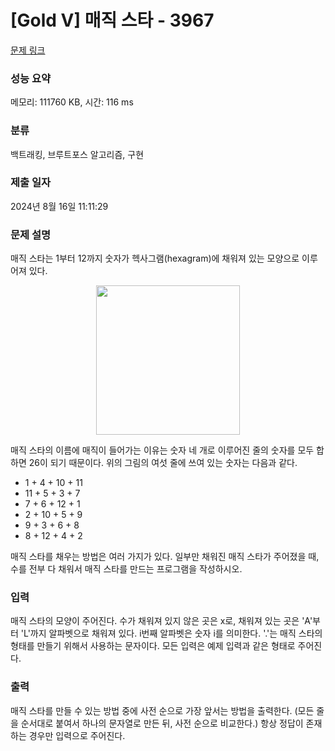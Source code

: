 # [Gold V] 매직 스타 - 3967 

[문제 링크](https://www.acmicpc.net/problem/3967) 

### 성능 요약

메모리: 111760 KB, 시간: 116 ms

### 분류

백트래킹, 브루트포스 알고리즘, 구현

### 제출 일자

2024년 8월 16일 11:11:29

### 문제 설명

<p>매직 스타는 1부터 12까지 숫자가 헥사그램(hexagram)에 채워져 있는 모양으로 이루어져 있다.</p>

<p style="text-align: center;"><img alt="" src="https://onlinejudgeimages.s3-ap-northeast-1.amazonaws.com/upload/images/magicstar.png" style="height:239px; width:230px"></p>

<p>매직 스타의 이름에 매직이 들어가는 이유는 숫자 네 개로 이루어진 줄의 숫자를 모두 합하면 26이 되기 때문이다. 위의 그림의 여섯 줄에 쓰여 있는 숫자는 다음과 같다.</p>

<ul>
	<li>1 + 4 + 10 + 11</li>
	<li>11 + 5 + 3 + 7</li>
	<li>7 + 6 + 12 + 1</li>
	<li>2 + 10 + 5 + 9</li>
	<li>9 + 3 + 6 + 8</li>
	<li>8 + 12 + 4 + 2</li>
</ul>

<p>매직 스타를 채우는 방법은 여러 가지가 있다. 일부만 채워진 매직 스타가 주어졌을 때, 수를 전부 다 채워서 매직 스타를 만드는 프로그램을 작성하시오.</p>

### 입력 

 <p>매직 스타의 모양이 주어진다. 수가 채워져 있지 않은 곳은 x로, 채워져 있는 곳은 'A'부터 'L'까지 알파벳으로 채워져 있다. i번째 알파벳은 숫자 i를 의미한다. '.'는 매직 스타의 형태를 만들기 위해서 사용하는 문자이다. 모든 입력은 예제 입력과 같은 형태로 주어진다.</p>

### 출력 

 <p>매직 스타를 만들 수 있는 방법 중에 사전 순으로 가장 앞서는 방법을 출력한다. (모든 줄을 순서대로 붙여서 하나의 문자열로 만든 뒤, 사전 순으로 비교한다.) 항상 정답이 존재하는 경우만 입력으로 주어진다.</p>

